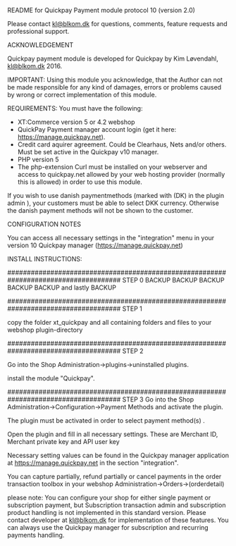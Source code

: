 README for Quickpay Payment module protocol 10 (version 2.0)


Please contact kl@blkom.dk for questions, comments, feature requests and professional support.


ACKNOWLEDGEMENT

Quickpay payment module is developed for Quickpay by Kim Løvendahl, kl@blkom.dk 2016.


IMPORTANT:
Using this module you acknowledge, that the Author can not be made responsible for any kind of damages, 
errors or problems caused by wrong or correct implementation of this module.


REQUIREMENTS:
You must have the following:
- XT:Commerce version 5 or 4.2 webshop
- QuickPay Payment manager account login (get it here: https://manage.quickpay.net).
- Credit card aquirer agreement. Could be Clearhaus, Nets and/or others. Must be set active in the Quickpay v10 manager.
- PHP version 5
- The php-extension Curl must be installed on your webserver and access to quickpay.net allowed by your web hosting provider (normally this is allowed) in order to use this module.

If you wish to use danish paymentmethods (marked with (DK) in the plugin admin ), your customers must be able to select DKK currency. Otherwise the danish payment methods will not be shown to the customer.
  
  
CONFIGURATION NOTES

You can access all necessary settings in the "integration" menu in your version 10 Quickpay manager (https://manage.quickpay.net)



INSTALL INSTRUCTIONS:


#####################################################################################
STEP 0
BACKUP BACKUP BACKUP BACKUP BACKUP and lastly BACKUP

#####################################################################################
STEP 1

copy the folder xt_quickpay and all containing folders and files to your webshop plugin-directory
	
  
#####################################################################################
STEP 2

Go into the Shop Administration->plugins->uninstalled plugins.

install the module "Quickpay".


#####################################################################################
STEP 3
Go into the Shop Administration->Configuration->Payment Methods and activate the plugin.

The plugin must be activated in order to select payment method(s) .

Open the plugin and fill in all necessary settings. These are Merchant ID, Merchant private key and API user key

Necessary setting values can be found in the Quickpay manager application at https://manage.quickpay.net in the section "integration".

You can capture partially, refund partially or cancel payments in the order transaction toolbox in your webshop Administration->Orders->(orderdetail)

please note:
You can configure your shop for either single payment or subscription payment, but Subscription transaction admin and subscription product handling is not implemented in this standard version. Please contact developer at kl@blkom.dk for implementation of these features. You can always use the Quickpay manager for subscription and recurring payments handling. 
